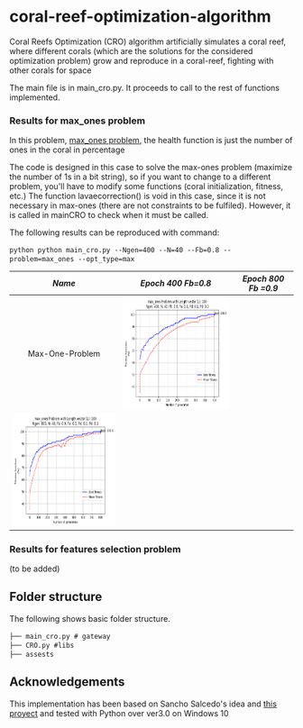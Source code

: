 # coral-reef-optimization-algorithm
Coral Reefs Optimization (CRO) algorithm artificially simulates a coral reef, where different corals (which are the solutions for the considered optimization problem) grow and reproduce in a coral-reef, fighting with other corals for space

The main file is in main_cro.py. It proceeds to call to the rest of functions implemented.

### Results for max_ones problem
In this problem, [max_ones problem](https://github.com/Oddsor/EvolAlgo/wiki/Max-One-Problem), the health function is just the number of ones in the coral in percentage

The code is designed in this case to solve the max-ones problem (maximize the number of 1s in a bit string), so if you want to change to a different problem,
you'll have to modify some functions (coral initialization, fitness, etc.)
The function lavaecorrection() is void in this case, since it is not necessary in max-ones (there are not constraints to be fulfiled). However, it is called in mainCRO to check when it must be called. 

The following results can be reproduced with command:  
```
python python main_cro.py --Ngen=400 --N=40 --Fb=0.8 --problem=max_ones --opt_type=max
```

*Name* | *Epoch 400 Fb=0.8* | *Epoch 800 Fb =0.9* |
:---: | :---: | :---: |
Max-One-Problem | <img src = 'assets/max_ones_results/max_ones_ngen400_n40_l100_fb08.png' height = '200px'> 
| <img src = 'assets/max_ones_results/max_ones_ngen800_n40_l100.png' height = '200px'> |

### Results for features selection problem
(to be added)

## Folder structure
The following shows basic folder structure.
```
├── main_cro.py # gateway
├── CRO.py #libs
├── assests
```

## Acknowledgements
This implementation has been based on Sancho Salcedo's idea and [this proyect](http://agamenon.tsc.uah.es/Personales/sancho/CRO.html) and tested with Python over ver3.0 on Windows 10
